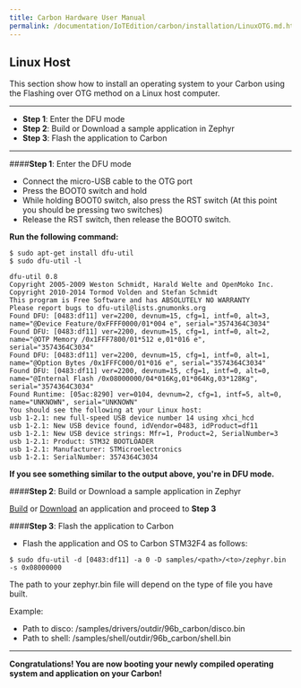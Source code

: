 ```yaml
---
title: Carbon Hardware User Manual
permalink: /documentation/IoTEdition/carbon/installation/LinuxOTG.md.html
---
```

## Linux Host

This section show how to install an operating system to your Carbon using the Flashing over OTG method on a Linux host computer.
***

- **Step 1**: Enter the DFU mode
- **Step 2**: Build or Download a sample application in Zephyr
- **Step 3**: Flash the application to Carbon


***

####**Step 1**: Enter the DFU mode

- Connect the micro-USB cable to the OTG port
- Press the BOOT0 switch and hold
- While holding BOOT0 switch, also press the RST switch (At this point you should be pressing two switches)
- Release the RST switch, then release the BOOT0 switch.


**Run the following command:**

```shell
$ sudo apt-get install dfu-util
$ sudo dfu-util -l

dfu-util 0.8
Copyright 2005-2009 Weston Schmidt, Harald Welte and OpenMoko Inc.
Copyright 2010-2014 Tormod Volden and Stefan Schmidt
This program is Free Software and has ABSOLUTELY NO WARRANTY
Please report bugs to dfu-util@lists.gnumonks.org
Found DFU: [0483:df11] ver=2200, devnum=15, cfg=1, intf=0, alt=3, name="@Device Feature/0xFFFF0000/01*004 e", serial="3574364C3034"
Found DFU: [0483:df11] ver=2200, devnum=15, cfg=1, intf=0, alt=2, name="@OTP Memory /0x1FFF7800/01*512 e,01*016 e", serial="3574364C3034"
Found DFU: [0483:df11] ver=2200, devnum=15, cfg=1, intf=0, alt=1, name="@Option Bytes /0x1FFFC000/01*016 e", serial="3574364C3034"
Found DFU: [0483:df11] ver=2200, devnum=15, cfg=1, intf=0, alt=0, name="@Internal Flash /0x08000000/04*016Kg,01*064Kg,03*128Kg", serial="3574364C3034"
Found Runtime: [05ac:8290] ver=0104, devnum=2, cfg=1, intf=5, alt=0, name="UNKNOWN", serial="UNKNOWN"
You should see the following at your Linux host:
usb 1-2.1: new full-speed USB device number 14 using xhci_hcd
usb 1-2.1: New USB device found, idVendor=0483, idProduct=df11
usb 1-2.1: New USB device strings: Mfr=1, Product=2, SerialNumber=3
usb 1-2.1: Product: STM32 BOOTLOADER
usb 1-2.1: Manufacturer: STMicroelectronics
usb 1-2.1: SerialNumber: 3574364C3034
```

**If you see something similar to the output above, you're in DFU mode.**

####**Step 2**: Build or Download a sample application in Zephyr

[Build](../build/) or [Download](../downloads/) an application and proceed to **Step 3**

####**Step 3**: Flash the application to Carbon

- Flash the application and OS to Carbon STM32F4 as follows:

```shell
$ sudo dfu-util -d [0483:df11] -a 0 -D samples/<path>/<to>/zephyr.bin -s 0x08000000
```
The path to your zephyr.bin file will depend on the type of file you have built.  

Example:

- Path to disco: /samples/drivers/outdir/96b_carbon/disco.bin
- Path to shell: /samples/shell/outdir/96b_carbon/shell.bin

***

**Congratulations! You are now booting your newly compiled operating system and application on your Carbon!**
